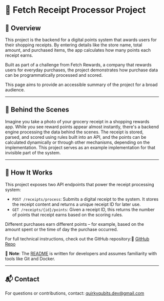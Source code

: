 # 🧾 Fetch Receipt Processor Project

## 📌 Overview

This project is the backend for a digital points system that awards users for their shopping receipts. By entering details like the store name, total amount, and purchased items, the app calculates how many points each receipt earns.

Built as part of a challenge from Fetch Rewards, a company that rewards users for everyday purchases, the project demonstrates how purchase data can be programmatically processed and scored.

This page aims to provide an accessible summary of the project for a broad audience.

---

## 🧾 Behind the Scenes

Imagine you take a photo of your grocery receipt in a shopping rewards app. While you see reward points appear almost instantly, there's a backend engine processing the data behind the scenes. The receipt is stored, parsed, and scored using rules built into an API, and the points can be calculated dynamically or through other mechanisms, depending on the implementation. This project serves as an example implementation for that invisible part of the system.

---

## 🚀 How It Works

This project exposes two API endpoints that power the receipt processing system:

- `POST /receipts/process`: Submits a digital receipt to the system. It stores the receipt content and returns a unique receipt ID for later use.
- `GET /receipts/{id}/points`: Given a receipt ID, this returns the number of points that receipt earns based on the scoring rules.

Different purchases earn different points – for example, based on the amount spent or the time of day the purchase occurred.

For full technical instructions, check out the GitHub repository:🔗 [GitHub Repo](https://github.com/QuirkyQubits/fetch-receipt-processor-challenge/tree/main)

📄 **Note**: The [README](https://github.com/QuirkyQubits/fetch-receipt-processor-challenge#readme) is written for developers and assumes familiarity with tools like Git and Docker.

---

## 📬 Contact

For questions or contributions, contact: [quirkyqubits.dev@gmail.com](mailto:quirkyqubits.dev@gmail.com)
